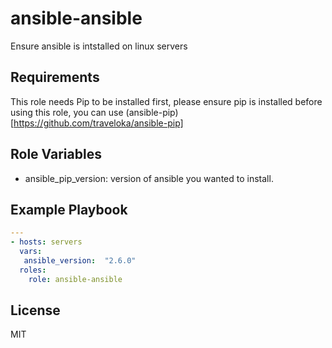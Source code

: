 # ansible-ansible
Ensure ansible is intstalled on linux servers

## Requirements
This role needs Pip to be installed first, please ensure pip is installed before using this role, you can use (ansible-pip)[https://github.com/traveloka/ansible-pip]

## Role Variables
- ansible_pip_version: version of ansible you wanted to install.

## Example Playbook
```yaml
---
- hosts: servers
  vars:
   ansible_version:  "2.6.0"
  roles:
    role: ansible-ansible
```

## License
MIT 